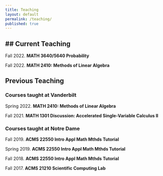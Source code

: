 ```yaml
---
title: Teaching
layout: default
permalink: /teaching/
published: true
---
```


<h2>## Current Teaching</h2>
Fall 2022. <b>MATH 3640/5640 Probability</b>

Fall 2022. <b>MATH 2410: Methods of Linear Algebra</b>


## Previous Teaching
### Courses taught at Vanderbilt
Spring 2022. <b>MATH 2410: Methods of Linear Algebra</b>

Fall 2021. <b>MATH 1301 Discussion: Accelerated Single-Variable Calculus II</b>

### Courses taught at Notre Dame
Fall 2019. <b>ACMS 22550 Intro Appl Math Mthds Tutorial</b>

Spring 2019. <b>ACMS 22550 Intro Appl Math Mthds Tutorial</b>

Fall 2018. <b>ACMS 22550 Intro Appl Math Mthds Tutorial</b>

Fall 2017. <b>ACMS 21210 Scientific Computing Lab</b>